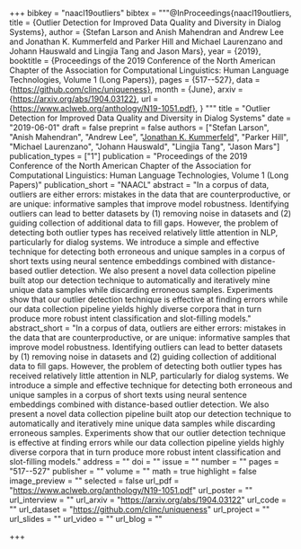 +++
bibkey = "naacl19outliers"
bibtex = """@InProceedings{naacl19outliers,
  title     = {Outlier Detection for Improved Data Quality and Diversity in Dialog Systems},
  author    = {Stefan Larson and Anish Mahendran and Andrew Lee and Jonathan K. Kummerfeld and Parker Hill and Michael Laurenzano and Johann Hauswald and Lingjia Tang and Jason Mars},
  year      = {2019},
  booktitle = {Proceedings of the 2019 Conference of the North American Chapter of the Association for Computational Linguistics: Human Language Technologies, Volume 1 (Long Papers)},
  pages     = {517--527},
  data      = {https://github.com/clinc/uniqueness},
  month     = {June},
  arxiv     = {https://arxiv.org/abs/1904.03122},
  url       = {https://www.aclweb.org/anthology/N19-1051.pdf},
}
"""
title = "Outlier Detection for Improved Data Quality and Diversity in Dialog Systems"
date = "2019-06-01"
draft = false
preprint = false
authors = ["Stefan Larson", "Anish Mahendran", "Andrew Lee", "<span style='text-decoration:underline;'>Jonathan K. Kummerfeld</span>", "Parker Hill", "Michael Laurenzano", "Johann Hauswald", "Lingjia Tang", "Jason Mars"]
publication_types = ["1"]
publication = "Proceedings of the 2019 Conference of the North American Chapter of the Association for Computational Linguistics: Human Language Technologies, Volume 1 (Long Papers)"
publication_short = "NAACL"
abstract = "In a corpus of data, outliers are either errors: mistakes in the data that are counterproductive, or are unique: informative samples that improve model robustness. Identifying outliers can lead to better datasets by (1) removing noise in datasets and (2) guiding collection of additional data to fill gaps. However, the problem of detecting both outlier types has received relatively little attention in NLP, particularly for dialog systems. We introduce a simple and effective technique for detecting both erroneous and unique samples in a corpus of short texts using neural sentence embeddings combined with distance-based outlier detection. We also present a novel data collection pipeline built atop our detection technique to automatically and iteratively mine unique data samples while discarding erroneous samples. Experiments show that our outlier detection technique is effective at finding errors while our data collection pipeline yields highly diverse corpora that in turn produce more robust intent classification and slot-filling models."
abstract_short = "In a corpus of data, outliers are either errors: mistakes in the data that are counterproductive, or are unique: informative samples that improve model robustness. Identifying outliers can lead to better datasets by (1) removing noise in datasets and (2) guiding collection of additional data to fill gaps. However, the problem of detecting both outlier types has received relatively little attention in NLP, particularly for dialog systems. We introduce a simple and effective technique for detecting both erroneous and unique samples in a corpus of short texts using neural sentence embeddings combined with distance-based outlier detection. We also present a novel data collection pipeline built atop our detection technique to automatically and iteratively mine unique data samples while discarding erroneous samples. Experiments show that our outlier detection technique is effective at finding errors while our data collection pipeline yields highly diverse corpora that in turn produce more robust intent classification and slot-filling models."
address = ""
doi = ""
issue = ""
number = ""
pages = "517--527"
publisher = ""
volume = ""
math = true
highlight = false
image_preview = ""
selected = false
url_pdf = "https://www.aclweb.org/anthology/N19-1051.pdf"
url_poster = ""
url_interview = ""
url_arxiv = "https://arxiv.org/abs/1904.03122"
url_code = ""
url_dataset = "https://github.com/clinc/uniqueness"
url_project = ""
url_slides = ""
url_video = ""
url_blog = ""



+++